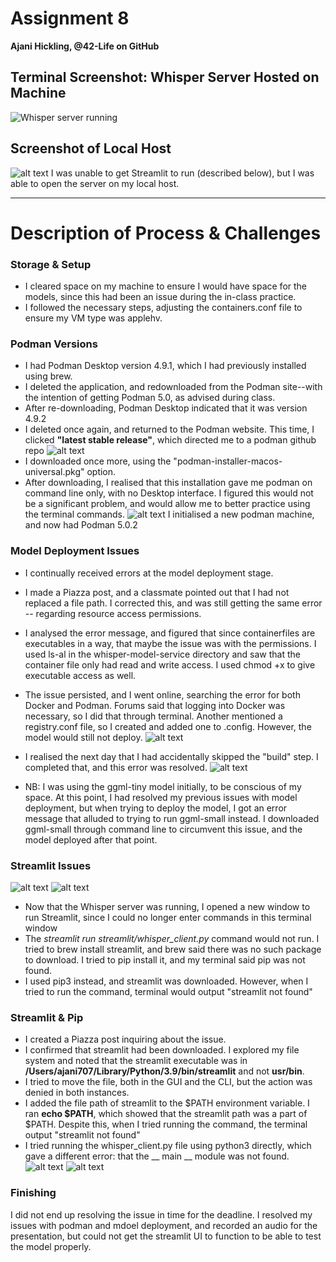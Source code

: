 # Assignment 8
**Ajani Hickling, @42-Life on GitHub**

## Terminal Screenshot: Whisper Server Hosted on Machine 
![Whisper server running](image.png)

## Screenshot of Local Host
![alt text](image-1.png)
I was unable to get Streamlit to run (described below), but I was able to open the server on my local host.

---

# Description of Process & Challenges
### Storage & Setup
* I cleared space on my machine to ensure I would have space for the models, since this had been an issue during the in-class practice.
* I followed the necessary steps, adjusting the containers.conf file to ensure my VM type was applehv.

### Podman Versions
* I had Podman Desktop version 4.9.1, which I had previously installed using brew.
* I deleted the application, and redownloaded from the Podman site--with the intention of getting Podman 5.0, as advised during class. 
* After re-downloading, Podman Desktop indicated that it was version 4.9.2
* I deleted once again, and returned to the Podman website. This time, I clicked **"latest stable release"**, which directed me to a podman github repo
![alt text](image-2.png)
* I downloaded once more, using the "podman-installer-macos-universal.pkg" option. 
* After downloading, I realised that this installation gave me podman on command line only, with no Desktop interface. I figured this would not be a significant problem, and would allow me to better practice using the terminal commands.
![alt text](image-3.png)
I initialised a new podman machine, and now had Podman 5.0.2

### Model Deployment Issues
* I continually received errors at the model deployment stage.
* I made a Piazza post, and a classmate pointed out that I had not replaced a file path. I corrected this, and was still getting the same error -- regarding resource access permissions.
* I analysed the error message, and figured that since containerfiles are executables in a way, that maybe the issue was with the permissions. I used ls-al in the whisper-model-service directory and saw that the container file only had read and write access. I used chmod +x to give executable access as well.

* The issue persisted, and I went online, searching the error for both Docker and Podman. Forums said that logging into Docker was necessary, so I did that through terminal. Another mentioned a registry.conf file, so I created and added one to .config. However, the model would still not deploy.
![alt text](image-5.png)

* I realised the next day that I had accidentally skipped the "build" step. I completed that, and this error was resolved.
![alt text](image-4.png)

* NB: I was using the ggml-tiny model initially, to be conscious of my space. At this point, I had resolved my previous issues with model deployment, but when trying to deploy the model, I got an error message that alluded to trying to run ggml-small instead. I downloaded ggml-small through command line to circumvent this issue, and the model deployed after that point. 

### Streamlit Issues
![alt text](image-6.png)
![alt text](image-7.png)
* Now that the Whisper server was running, I opened a new window to run Streamlit, since I could no longer enter commands in this terminal window
* The *streamlit run streamlit/whisper_client.py* command would not run. I tried to brew install streamlit, and brew said there was no such package to download. I tried to pip install it, and my terminal said pip was not found.
* I used pip3 instead, and streamlit was downloaded. However, when I tried to run the command, terminal would output "streamlit not found"

### Streamlit & Pip
* I created a Piazza post inquiring about the issue.
* I confirmed that streamlit had been downloaded. I explored my file system and noted that the streamlit executable was in **/Users/ajani707/Library/Python/3.9/bin/streamlit** and not **usr/bin**. 
* I tried to move the file, both in the GUI and the CLI, but the action was denied in both instances.
* I added the file path of streamlit to the $PATH environment variable. I ran **echo $PATH**, which showed that the streamlit path was a part of $PATH. Despite this, when I tried running the command, the terminal output "streamlit not found"
* I tried running the whisper_client.py file using python3 directly, which gave a different error: that the __ main __ module was not found.
![alt text](image-8.png)
![alt text](image-9.png)

### Finishing
I did not end up resolving the issue in time for the deadline. I resolved my issues with podman and mdoel deployment, and recorded an audio for the presentation, but could not get the streamlit UI to function to be able to test the model properly.